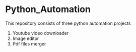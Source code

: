 # Python_Automation
This repository consists of three python automation projects 
1. Youtube video downloader
2. Image editor
3. Pdf files merger 
